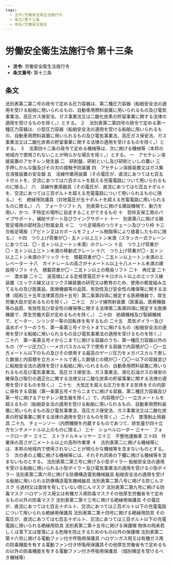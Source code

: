 ```yaml
---
tags:
  - 法令/労働安全衛生法施行令
  - 条文/第十三条
  - 体系/労働安全衛生
---
```

# 労働安全衛生法施行令 第十三条

- **法令:** 労働安全衛生法施行令
- **条文番号:** 第十三条

## 条文
法別表第二第二号の政令で定める圧力容器は、第二種圧力容器（船舶安全法の適用を受ける船舶に用いられるもの、自動車用燃料装置に用いられるもの及び電気事業法、高圧ガス保安法、ガス事業法又は二酸化炭素の貯留事業に関する法律の適用を受けるものを除く。）とする。
２　法別表第二第四号の政令で定める第一種圧力容器は、小型圧力容器（船舶安全法の適用を受ける船舶に用いられるもの、自動車用燃料装置に用いられるもの及び電気事業法、高圧ガス保安法、ガス事業法又は二酸化炭素の貯留事業に関する法律の適用を受けるものを除く。）とする。
３　法第四十二条の政令で定める機械等は、次に掲げる機械等（本邦の地域内で使用されないことが明らかな場合を除く。）とする。
一　アセチレン溶接装置のアセチレン発生器
二　研削盤、研削といし及び研削といしの覆い
三　手押しかんな盤及びその刃の接触予防装置
四　アセチレン溶接装置又はガス集合溶接装置の安全器
五　活線作業用装置（その電圧が、直流にあつては七百五十ボルトを、交流にあつては六百ボルトを超える充電電路について用いられるものに限る。）
六　活線作業用器具（その電圧が、直流にあつては七百五十ボルトを、交流にあつては三百ボルトを超える充電電路について用いられるものに限る。）
七　絶縁用防護具（対地電圧が五十ボルトを超える充電電路に用いられるものに限る。）
八　フォークリフト
九　別表第七に掲げる建設機械で、動力を用い、かつ、不特定の場所に自走することができるもの
十　型枠支保工用のパイプサポート、補助サポート及びウイングサポート
十一　別表第八に掲げる鋼管足場用の部材及び附属金具
十二　つり足場用のつりチェーン及びつり枠
十三　合板足場板（アピトン又はカポールをフェノール樹脂等により接着したものに限る。）
十四　つり上げ荷重が〇・五トン以上三トン未満（スタッカー式クレーンにあつては、〇・五トン以上一トン未満）のクレーン
十五　つり上げ荷重が〇・五トン以上三トン未満の移動式クレーン
十六　つり上げ荷重が〇・五トン以上二トン未満のデリック
十七　積載荷重が〇・二五トン以上一トン未満のエレベーター
十八　ガイドレールの高さが十メートル以上十八メートル未満の建設用リフト
十九　積載荷重が〇・二五トン以上の簡易リフト
二十　再圧室
二十一　潜水器
二十二　波高値による定格管電圧が十キロボルト以上のエツクス線装置（エックス線又はエツクス線装置の研究又は教育のため、使用の都度組み立てるもの及び医薬品、医療機器等の品質、有効性及び安全性の確保等に関する法律（昭和三十五年法律第百四十五号）第二条第四項に規定する医療機器で、厚生労働大臣が定めるものを除く。）
二十三　ガンマ線照射装置（医薬品、医療機器等の品質、有効性及び安全性の確保等に関する法律第二条第四項に規定する医療機器で、厚生労働大臣が定めるものを除く。）
二十四　紡績機械及び製綿機械で、ビーター、シリンダー等の回転体を有するもの
二十五　蒸気ボイラー及び温水ボイラーのうち、第一条第三号イからトまでに掲げるもの（船舶安全法の適用を受ける船舶に用いられるもの及び電気事業法の適用を受けるものを除く。）
二十六　第一条第五号イからニまでに掲げる容器のうち、第一種圧力容器以外のもの（ゲージ圧力〇・一メガパスカル以下で使用する容器で内容積が〇・〇一立方メートル以下のもの及びその使用する最高のゲージ圧力をメガパスカルで表した数値と内容積を立方メートルで表した数値との積が〇・〇〇一以下の容器並びに船舶安全法の適用を受ける船舶に用いられるもの、自動車用燃料装置に用いられるもの及び電気事業法、高圧ガス保安法、ガス事業法、液化石油ガスの保安の確保及び取引の適正化に関する法律又は二酸化炭素の貯留事業に関する法律の適用を受けるものを除く。）
二十七　大気圧を超える圧力を有する気体をその内部に保有する容器（第一条第五号イからニまでに掲げる容器、第二種圧力容器及び第一号に掲げるアセチレン発生器を除く。）で、内容積が〇・一立方メートルを超えるもの（船舶安全法の適用を受ける船舶に用いられるもの、自動車用燃料装置に用いられるもの及び電気事業法、高圧ガス保安法、ガス事業法又は二酸化炭素の貯留事業に関する法律の適用を受けるものを除く。）
二十八　墜落制止用器具
二十九　チェーンソー（内燃機関を内蔵するものであつて、排気量が四十立方センチメートル以上のものに限る。）
三十　ショベルローダー
三十一　フォークローダー
三十二　ストラドルキャリヤー
三十三　不整地運搬車
三十四　作業床の高さが二メートル以上の高所作業車
４　法別表第二に掲げる機械等には、本邦の地域内で使用されないことが明らかな機械等を含まないものとする。
５　次の表の上欄に掲げる機械等には、それぞれ同表の下欄に掲げる機械等を含まないものとする。
法別表第二第三号に掲げる小型ボイラー	船舶安全法の適用を受ける船舶に用いられる小型ボイラー及び電気事業法の適用を受ける小型ボイラー
法別表第二第六号に掲げる防爆構造電気機械器具	船舶安全法の適用を受ける船舶に用いられる防爆構造電気機械器具
法別表第二第八号に掲げる防じんマスク	ろ過材又は面体を有していない防じんマスク
法別表第二第九号に掲げる防毒マスク	ハロゲンガス用又は有機ガス用防毒マスクその他厚生労働省令で定めるもの以外の防毒マスク
法別表第二第十三号に掲げる絶縁用保護具	その電圧が、直流にあつては七百五十ボルト、交流にあつては三百ボルト以下の充電電路について用いられる絶縁用保護具
法別表第二第十四号に掲げる絶縁用防具	その電圧が、直流にあつては七百五十ボルト、交流にあつては三百ボルト以下の充電電路に用いられる絶縁用防具
法別表第二第十五号に掲げる保護帽	物体の飛来若しくは落下又は墜落による危険を防止するためのもの以外の保護帽
法別表第二第十六号に掲げる電動ファン付き呼吸用保護具	ハロゲンガス用又は有機ガス用の防毒機能を有する電動ファン付き呼吸用保護具その他厚生労働省令で定めるもの以外の防毒機能を有する電動ファン付き呼吸用保護具
（個別検定を受けるべき機械等）

